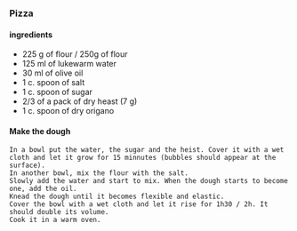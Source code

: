 ### Pizza

#### ingredients

* 225 g of flour / 250g of flour
* 125 ml of lukewarm water
* 30 ml of olive oil
* 1 c. spoon of salt
* 1 c. spoon of sugar 
* 2/3 of a pack of dry heast (7 g)
* 1 c. spoon of dry origano

#### Make the dough
```
In a bowl put the water, the sugar and the heist. Cover it with a wet cloth and let it grow for 15 minnutes (bubbles should appear at the surface).
In another bowl, mix the flour with the salt. 
Slowly add the water and start to mix. When the dough starts to become one, add the oil.
Knead the dough until it becomes flexible and elastic.
Cover the bowl with a wet cloth and let it rise for 1h30 / 2h. It should double its volume.
Cook it in a warm oven.
```
